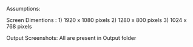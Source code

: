Assumptions: 

  Screen Dimentions : 1) 1920 x 1080 pixels
                      2) 1280 x 800 pixels
                      3) 1024 x 768 pixels

Output Screenshots: All are present in Output folder                      
